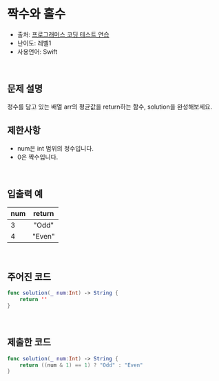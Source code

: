 # 짝수와 홀수
- 출처: [프로그래머스 코딩 테스트 연습](https://programmers.co.kr/learn/challenges)
- 난이도: 레벨1
- 사용언어: Swift
<br/>



## 문제 설명
정수를 담고 있는 배열 arr의 평균값을 return하는 함수, solution을 완성해보세요.
<br/>



## 제한사항
- num은 int 범위의 정수입니다.
- 0은 짝수입니다.
<br/>



## 입출력 예
| num | return |
| :-- | :----: |
| 3   | "Odd"  |
| 4   | "Even" |
<br/>



## 주어진 코드
~~~swift
func solution(_ num:Int) -> String {
    return ''
}
~~~
<br/>


## 제출한 코드
~~~swift
func solution(_ num:Int) -> String {
    return ((num & 1) == 1) ? "Odd" : "Even"  
}
~~~
<br/>
